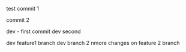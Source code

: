 test
commit 1

commit 2

dev - first commit 
dev second

dev feature1 branch
dev branch 2
nmore changes on feature 2 branch